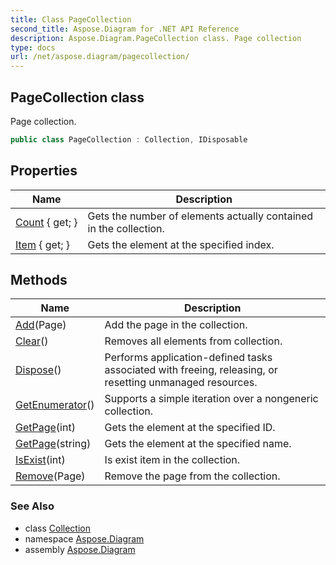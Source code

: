 ```yaml
---
title: Class PageCollection
second_title: Aspose.Diagram for .NET API Reference
description: Aspose.Diagram.PageCollection class. Page collection
type: docs
url: /net/aspose.diagram/pagecollection/
---
```

## PageCollection class

Page collection.

```csharp
public class PageCollection : Collection, IDisposable
```

## Properties

| Name | Description |
| --- | --- |
| [Count](../../aspose.diagram/collection/count/) { get; } | Gets the number of elements actually contained in the collection. |
| [Item](../../aspose.diagram/pagecollection/item/) { get; } | Gets the element at the specified index. |

## Methods

| Name | Description |
| --- | --- |
| [Add](../../aspose.diagram/pagecollection/add/)(Page) | Add the page in the collection. |
| [Clear](../../aspose.diagram/collection/clear/)() | Removes all elements from collection. |
| [Dispose](../../aspose.diagram/pagecollection/dispose/)() | Performs application-defined tasks associated with freeing, releasing, or resetting unmanaged resources. |
| [GetEnumerator](../../aspose.diagram/collection/getenumerator/)() | Supports a simple iteration over a nongeneric collection. |
| [GetPage](../../aspose.diagram/pagecollection/getpage/#getpage)(int) | Gets the element at the specified ID. |
| [GetPage](../../aspose.diagram/pagecollection/getpage/#getpage_1)(string) | Gets the element at the specified name. |
| [IsExist](../../aspose.diagram/collection/isexist/)(int) | Is exist item in the collection. |
| [Remove](../../aspose.diagram/pagecollection/remove/)(Page) | Remove the page from the collection. |

### See Also

* class [Collection](../collection/)
* namespace [Aspose.Diagram](../../aspose.diagram/)
* assembly [Aspose.Diagram](../../)



